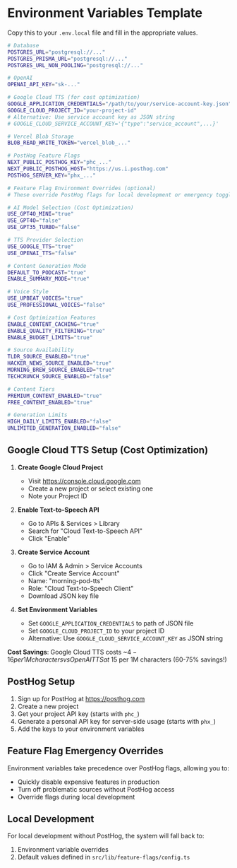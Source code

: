 # Environment Variables Template

Copy this to your `.env.local` file and fill in the appropriate values.

```bash
# Database
POSTGRES_URL="postgresql://..."
POSTGRES_PRISMA_URL="postgresql://..."
POSTGRES_URL_NON_POOLING="postgresql://..."

# OpenAI
OPENAI_API_KEY="sk-..."

# Google Cloud TTS (for cost optimization)
GOOGLE_APPLICATION_CREDENTIALS="/path/to/your/service-account-key.json"
GOOGLE_CLOUD_PROJECT_ID="your-project-id"
# Alternative: Use service account key as JSON string
# GOOGLE_CLOUD_SERVICE_ACCOUNT_KEY='{"type":"service_account",...}'

# Vercel Blob Storage
BLOB_READ_WRITE_TOKEN="vercel_blob_..."

# PostHog Feature Flags
NEXT_PUBLIC_POSTHOG_KEY="phc_..."
NEXT_PUBLIC_POSTHOG_HOST="https://us.i.posthog.com"
POSTHOG_SERVER_KEY="phx_..."

# Feature Flag Environment Overrides (optional)
# These override PostHog flags for local development or emergency toggles

# AI Model Selection (Cost Optimization)
USE_GPT4O_MINI="true"
USE_GPT4O="false"
USE_GPT35_TURBO="false"

# TTS Provider Selection
USE_GOOGLE_TTS="true"
USE_OPENAI_TTS="false"

# Content Generation Mode
DEFAULT_TO_PODCAST="true"
ENABLE_SUMMARY_MODE="true"

# Voice Style
USE_UPBEAT_VOICES="true"
USE_PROFESSIONAL_VOICES="false"

# Cost Optimization Features
ENABLE_CONTENT_CACHING="true"
ENABLE_QUALITY_FILTERING="true"
ENABLE_BUDGET_LIMITS="true"

# Source Availability
TLDR_SOURCE_ENABLED="true"
HACKER_NEWS_SOURCE_ENABLED="true"
MORNING_BREW_SOURCE_ENABLED="true"
TECHCRUNCH_SOURCE_ENABLED="false"

# Content Tiers
PREMIUM_CONTENT_ENABLED="true"
FREE_CONTENT_ENABLED="true"

# Generation Limits
HIGH_DAILY_LIMITS_ENABLED="false"
UNLIMITED_GENERATION_ENABLED="false"
```

## Google Cloud TTS Setup (Cost Optimization)

1. **Create Google Cloud Project**

   - Visit https://console.cloud.google.com
   - Create a new project or select existing one
   - Note your Project ID

2. **Enable Text-to-Speech API**

   - Go to APIs & Services > Library
   - Search for "Cloud Text-to-Speech API"
   - Click "Enable"

3. **Create Service Account**

   - Go to IAM & Admin > Service Accounts
   - Click "Create Service Account"
   - Name: "morning-pod-tts"
   - Role: "Cloud Text-to-Speech Client"
   - Download JSON key file

4. **Set Environment Variables**
   - Set `GOOGLE_APPLICATION_CREDENTIALS` to path of JSON file
   - Set `GOOGLE_CLOUD_PROJECT_ID` to your project ID
   - Alternative: Use `GOOGLE_CLOUD_SERVICE_ACCOUNT_KEY` as JSON string

**Cost Savings**: Google Cloud TTS costs ~$4-16 per 1M characters vs OpenAI TTS at ~$15 per 1M characters (60-75% savings!)

## PostHog Setup

1. Sign up for PostHog at https://posthog.com
2. Create a new project
3. Get your project API key (starts with `phc_`)
4. Generate a personal API key for server-side usage (starts with `phx_`)
5. Add the keys to your environment variables

## Feature Flag Emergency Overrides

Environment variables take precedence over PostHog flags, allowing you to:

- Quickly disable expensive features in production
- Turn off problematic sources without PostHog access
- Override flags during local development

## Local Development

For local development without PostHog, the system will fall back to:

1. Environment variable overrides
2. Default values defined in `src/lib/feature-flags/config.ts`
